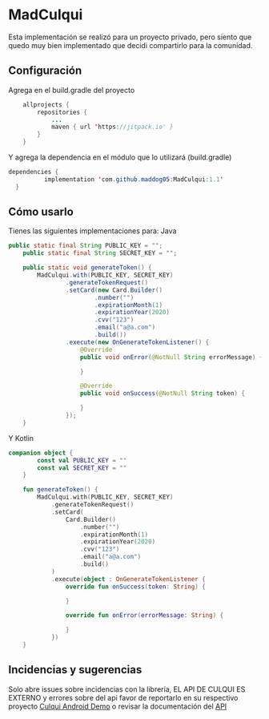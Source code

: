 # MadCulqui
Esta implementación se realizó para un proyecto privado, pero siento que quedo muy bien implementado que decidi compartirlo para la comunidad.

## Configuración
Agrega en el build.gradle del proyecto
```Java
	allprojects {
		repositories {
			...
			maven { url 'https://jitpack.io' }
		}
	}
  ```
  
  Y agrega la dependencia en el módulo que lo utilizará (build.gradle)
  ```Java
  dependencies {
	        implementation 'com.github.maddog05:MadCulqui:1.1'
	}
 ```
## Cómo usarlo
Tienes las siguientes implementaciones para:
Java
```Java
public static final String PUBLIC_KEY = "";
    public static final String SECRET_KEY = "";

    public static void generateToken() {
        MadCulqui.with(PUBLIC_KEY, SECRET_KEY)
                .generateTokenRequest()
                .setCard(new Card.Builder()
                        .number("")
                        .expirationMonth(1)
                        .expirationYear(2020)
                        .cvv("123")
                        .email("a@a.com")
                        .build())
                .execute(new OnGenerateTokenListener() {
                    @Override
                    public void onError(@NotNull String errorMessage) {

                    }

                    @Override
                    public void onSuccess(@NotNull String token) {

                    }
                });
    }
```
 Y Kotlin
```Kotlin
companion object {
        const val PUBLIC_KEY = ""
        const val SECRET_KEY = ""
    }

    fun generateToken() {
        MadCulqui.with(PUBLIC_KEY, SECRET_KEY)
            .generateTokenRequest()
            .setCard(
                Card.Builder()
                    .number("")
                    .expirationMonth(1)
                    .expirationYear(2020)
                    .cvv("123")
                    .email("a@a.com")
                    .build()
            )
            .execute(object : OnGenerateTokenListener {
                override fun onSuccess(token: String) {

                }

                override fun onError(errorMessage: String) {

                }
            })
    }
```

## Incidencias y sugerencias
Solo abre issues sobre incidencias con la librería, EL API DE CULQUI ES EXTERNO y errores sobre del api favor de reportarlo en su respectivo proyecto [Culqui Android Demo](https://github.com/culqi/culqi-android) o revisar la documentación del [API](https://www.culqi.com/docs/#/) 



